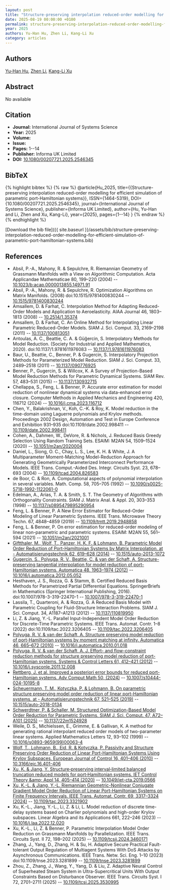 ```yaml
---
layout: post
title: "Structure-preserving interpolation reduced-order modelling for efficient simulation of parametric port-Hamiltonian systems"
date: 2025-08-19 00:00:00 +0100
permalink: structure-preserving-interpolation-reduced-order-modelling-for-efficient-simulation-of-parametric-port-hamiltonian-systems
year: 2025
authors: Yu-Han Hu, Zhen Li, Kang-Li Xu
category: articles
---
```

 
## Authors
[Yu-Han Hu](authors/yuhan-hu), [Zhen Li](authors/zhen-li), [Kang-Li Xu](authors/kangli-xu)
 
## Abstract
No  available
 
## Citation
- **Journal:** International Journal of Systems Science
- **Year:** 2025
- **Volume:** 
- **Issue:** 
- **Pages:** 1--14
- **Publisher:** Informa UK Limited
- **DOI:** [10.1080/00207721.2025.2546345](https://doi.org/10.1080/00207721.2025.2546345)
 
## BibTeX
{% highlight bibtex %}
{% raw %}
@article{Hu_2025,
  title={{Structure-preserving interpolation reduced-order modelling for efficient simulation of parametric port-Hamiltonian systems}},
  ISSN={1464-5319},
  DOI={10.1080/00207721.2025.2546345},
  journal={International Journal of Systems Science},
  publisher={Informa UK Limited},
  author={Hu, Yu-Han and Li, Zhen and Xu, Kang-Li},
  year={2025},
  pages={1--14}
}
{% endraw %}
{% endhighlight %}
 
[Download the bib file]({{ site.baseurl }}/assets/bib/structure-preserving-interpolation-reduced-order-modelling-for-efficient-simulation-of-parametric-port-hamiltonian-systems.bib)
 
## References
- Absil, P.-A., Mahony, R. & Sepulchre, R. Riemannian Geometry of Grassmann Manifolds with a View on Algorithmic Computation. Acta Applicandae Mathematicae 80, 199–220 (2004) -- [10.1023/b:acap.0000013855.14971.91](https://doi.org/10.1023/b:acap.0000013855.14971.91)
- Absil, P.-A., Mahony, R. & Sepulchre, R. Optimization Algorithms on Matrix Manifolds. (2008) doi:10.1515/9781400830244 -- [10.1515/9781400830244](https://doi.org/10.1515/9781400830244)
- Amsallem, D. & Farhat, C. Interpolation Method for Adapting Reduced-Order Models and Application to Aeroelasticity. AIAA Journal 46, 1803–1813 (2008) -- [10.2514/1.35374](https://doi.org/10.2514/1.35374)
- Amsallem, D. & Farhat, C. An Online Method for Interpolating Linear Parametric Reduced-Order Models. SIAM J. Sci. Comput. 33, 2169–2198 (2011) -- [10.1137/100813051](https://doi.org/10.1137/100813051)
- Antoulas, A. C., Beattie, C. A. & Güğercin, S. Interpolatory Methods for Model Reduction. (Society for Industrial and Applied Mathematics, 2020). doi:10.1137/1.9781611976083 -- [10.1137/1.9781611976083](https://doi.org/10.1137/1.9781611976083)
- Baur, U., Beattie, C., Benner, P. & Gugercin, S. Interpolatory Projection Methods for Parameterized Model Reduction. SIAM J. Sci. Comput. 33, 2489–2518 (2011) -- [10.1137/090776925](https://doi.org/10.1137/090776925)
- Benner, P., Gugercin, S. & Willcox, K. A Survey of Projection-Based Model Reduction Methods for Parametric Dynamical Systems. SIAM Rev. 57, 483–531 (2015) -- [10.1137/130932715](https://doi.org/10.1137/130932715)
- Chellappa, S., Feng, L. & Benner, P. Accurate error estimation for model reduction of nonlinear dynamical systems via data-enhanced error closure. Computer Methods in Applied Mechanics and Engineering 420, 116712 (2024) -- [10.1016/j.cma.2023.116712](https://doi.org/10.1016/j.cma.2023.116712)
- Chen, Y., Balakrishnan, V., Koh, C.-K. & Roy, K. Model reduction in the time-domain using Laguerre polynomials and Krylov methods. Proceedings 2002 Design, Automation and Test in Europe Conference and Exhibition 931–935 doi:10.1109/date.2002.998411 -- [10.1109/date.2002.998411](https://doi.org/10.1109/date.2002.998411)
- Cohen, A., Dahmen, W., DeVore, R. & Nichols, J. Reduced Basis Greedy Selection Using Random Training Sets. ESAIM: M2AN 54, 1509–1524 (2020) -- [10.1051/m2an/2020004](https://doi.org/10.1051/m2an/2020004)
- Daniel, L., Siong, O. C., Chay, L. S., Lee, K. H. & White, J. A Multiparameter Moment-Matching Model-Reduction Approach for Generating Geometrically Parameterized Interconnect Performance Models. IEEE Trans. Comput.-Aided Des. Integr. Circuits Syst. 23, 678–693 (2004) -- [10.1109/tcad.2004.826583](https://doi.org/10.1109/tcad.2004.826583)
- de Boor, C. & Ron, A. Computational aspects of polynomial interpolation in several variables. Math. Comp. 58, 705–705 (1992) -- [10.1090/s0025-5718-1992-1122061-0](https://doi.org/10.1090/s0025-5718-1992-1122061-0)
- Edelman, A., Arias, T. A. & Smith, S. T. The Geometry of Algorithms with Orthogonality Constraints. SIAM J. Matrix Anal. &amp; Appl. 20, 303–353 (1998) -- [10.1137/s0895479895290954](https://doi.org/10.1137/s0895479895290954)
- Feng, L. & Benner, P. A New Error Estimator for Reduced-Order Modeling of Linear Parametric Systems. IEEE Trans. Microwave Theory Techn. 67, 4848–4859 (2019) -- [10.1109/tmtt.2019.2948858](https://doi.org/10.1109/tmtt.2019.2948858)
- Feng, L. & Benner, P. On error estimation for reduced-order modeling of linear non-parametric and parametric systems. ESAIM: M2AN 55, 561–594 (2021) -- [10.1051/m2an/2021001](https://doi.org/10.1051/m2an/2021001)
- [Giftthaler, M., Wolf, T., Panzer, H. K. F. & Lohmann, B. Parametric Model Order Reduction of Port-Hamiltonian Systems by Matrix Interpolation. at - Automatisierungstechnik 62, 619–628 (2014)](parametric-model-order-reduction-of-port-hamiltonian-systems-by-matrix-interpolation) -- [10.1515/auto-2013-1072](https://doi.org/10.1515/auto-2013-1072)
- [Gugercin, S., Polyuga, R. V., Beattie, C. & van der Schaft, A. Structure-preserving tangential interpolation for model reduction of port-Hamiltonian systems. Automatica 48, 1963–1974 (2012)](structure-preserving-tangential-interpolation-for-model-reduction-of-port-hamiltonian-systems) -- [10.1016/j.automatica.2012.05.052](https://doi.org/10.1016/j.automatica.2012.05.052)
- Hesthaven, J. S., Rozza, G. & Stamm, B. Certified Reduced Basis Methods for Parametrized Partial Differential Equations. SpringerBriefs in Mathematics (Springer International Publishing, 2016). doi:10.1007/978-3-319-22470-1 -- [10.1007/978-3-319-22470-1](https://doi.org/10.1007/978-3-319-22470-1)
- Lassila, T., Quarteroni, A. & Rozza, G. A Reduced Basis Model with Parametric Coupling for Fluid-Structure Interaction Problems. SIAM J. Sci. Comput. 34, A1187–A1213 (2012) -- [10.1137/110819950](https://doi.org/10.1137/110819950)
- Li, Z. & Jiang, Y.-L. Parallel Input-Independent Model Order Reduction for Discrete-Time Parametric Systems. IEEE Trans. Automat. Contr. 1–8 (2022) doi:10.1109/tac.2022.3206405 -- [10.1109/tac.2022.3206405](https://doi.org/10.1109/tac.2022.3206405)
- [Polyuga, R. V. & van der Schaft, A. Structure preserving model reduction of port-Hamiltonian systems by moment matching at infinity. Automatica 46, 665–672 (2010)](structure-preserving-model-reduction-of-port-hamiltonian-systems-by-moment-matching-at-infinity) -- [10.1016/j.automatica.2010.01.018](https://doi.org/10.1016/j.automatica.2010.01.018)
- [Polyuga, R. V. & van der Schaft, A. J. Effort- and flow-constraint reduction methods for structure preserving model reduction of port-Hamiltonian systems. Systems &amp; Control Letters 61, 412–421 (2012)](effort-and-flow-constraint-reduction-methods-for-structure-preserving-model-reduction-of-port-hamiltonian-systems) -- [10.1016/j.sysconle.2011.12.008](https://doi.org/10.1016/j.sysconle.2011.12.008)
- [Rettberg, J. et al. Improved a posteriori error bounds for reduced port-Hamiltonian systems. Adv Comput Math 50, (2024)](improved-a-posteriori-error-bounds-for-reduced-port-hamiltonian-systems) -- [10.1007/s10444-024-10195-8](https://doi.org/10.1007/s10444-024-10195-8)
- [Scheuermann, T. M., Kotyczka, P. & Lohmann, B. On parametric structure preserving model order reduction of linear port-Hamiltonian systems. at - Automatisierungstechnik 67, 521–525 (2019)](on-parametric-structure-preserving-model-order-reduction-of-linear-port-hamiltonian-systems) -- [10.1515/auto-2018-0134](https://doi.org/10.1515/auto-2018-0134)
- [Schwerdtner, P. & Schaller, M. Structured Optimization-Based Model Order Reduction for Parametric Systems. SIAM J. Sci. Comput. 47, A72–A101 (2025)](structured-optimization-based-model-order-reduction-for-parametric-systems) -- [10.1137/22m1524928](https://doi.org/10.1137/22m1524928)
- Weile, D. S., Michielssen, E., Grimme, E. & Gallivan, K. A method for generating rational interpolant reduced order models of two-parameter linear systems. Applied Mathematics Letters 12, 93–102 (1999) -- [10.1016/s0893-9659(99)00063-4](https://doi.org/10.1016/s0893-9659(99)00063-4)
- [Wolf, T., Lohmann, B., Eid, R. & Kotyczka, P. Passivity and Structure Preserving Order Reduction of Linear Port-Hamiltonian Systems Using Krylov Subspaces. European Journal of Control 16, 401–406 (2010)](passivity-and-structure-preserving-order-reduction-of-linear-port-hamiltonian-systems-using-krylov-subspaces) -- [10.3166/ejc.16.401-406](https://doi.org/10.3166/ejc.16.401-406)
- [Xu, K. & Jiang, Y. Structure‐preserving interval‐limited balanced truncation reduced models for port‐Hamiltonian systems. IET Control Theory &amp;amp; Appl 14, 405–414 (2020)](structure-preserving-interval-limited-balanced-truncation-reduced-models-for-port-hamiltonian-systems) -- [10.1049/iet-cta.2019.0566](https://doi.org/10.1049/iet-cta.2019.0566)
- [Xu, K.-L. & Jiang, Y.-L. Riemannian Geometric-Nonlinear Conjugate Gradient Model Order Reduction of Linear Port-Hamiltonian Systems on Finite Frequency Intervals. IEEE Trans. Automat. Contr. 69, 3317–3324 (2024)](riemannian-geometric-nonlinear-conjugate-gradient-model-order-reduction-of-linear-port-hamiltonian-systems-on-finite-frequency-intervals) -- [10.1109/tac.2023.3321902](https://doi.org/10.1109/tac.2023.3321902)
- Xu, K.-L., Jiang, Y.-L., Li, Z. & Li, L. Model reduction of discrete time-delay systems based on Charlier polynomials and high-order Krylov subspaces. Linear Algebra and its Applications 661, 222–246 (2023) -- [10.1016/j.laa.2022.12.020](https://doi.org/10.1016/j.laa.2022.12.020)
- Xu, K.-L., Li, Z. & Benner, P. Parametric Interpolation Model Order Reduction on Grassmann Manifolds by Parallelization. IEEE Trans. Circuits Syst. II 72, 198–202 (2025) -- [10.1109/tcsii.2024.3460171](https://doi.org/10.1109/tcsii.2024.3460171)
- Zhang, J., Yang, D., Zhang, H. & Su, H. Adaptive Secure Practical Fault-tolerant Output Regulation of Multiagent Systems With DoS Attacks by Asynchronous Communications. IEEE Trans. Netw. Sci. Eng. 1–10 (2023) doi:10.1109/tnse.2023.3281899 -- [10.1109/tnse.2023.3281899](https://doi.org/10.1109/tnse.2023.3281899)
- Zhou, Z., Zhang, J., Wang, Y., Yang, D. & Liu, Z. Adaptive Neural Control of Superheated Steam System in Ultra-Supercritical Units With Output Constraints Based on Disturbance Observer. IEEE Trans. Circuits Syst. I 72, 2701–2711 (2025) -- [10.1109/tcsi.2025.3530995](https://doi.org/10.1109/tcsi.2025.3530995)

